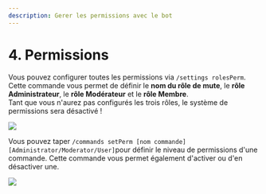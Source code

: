 ```yaml
---
description: Gerer les permissions avec le bot
---
```


# 4. Permissions

Vous pouvez configurer toutes les permissions via `/settings rolesPerm`.  
Cette commande vous permet de définir le **nom du rôle de mute**, le **rôle Administrateur**, le **rôle Modérateur** et le **rôle Membre**.  
Tant que vous n'aurez pas configurés les trois rôles, le système de permissions sera désactivé !

![](https://github.com/kewanfr/StarGamingDocs/tree/1a5963a519c207a7566a5c0847feb25a17f38957/.gitbook/assets/permissions.png)

Vous pouvez taper `/commands setPerm [nom commande] [Administrator/Moderator/User]`pour définir le niveau de permissions d'une commande. Cette commande vous permet également d'activer ou d'en désactiver une.

![](https://github.com/kewanfr/StarGamingDocs/tree/1a5963a519c207a7566a5c0847feb25a17f38957/.gitbook/assets/commandes.png)

